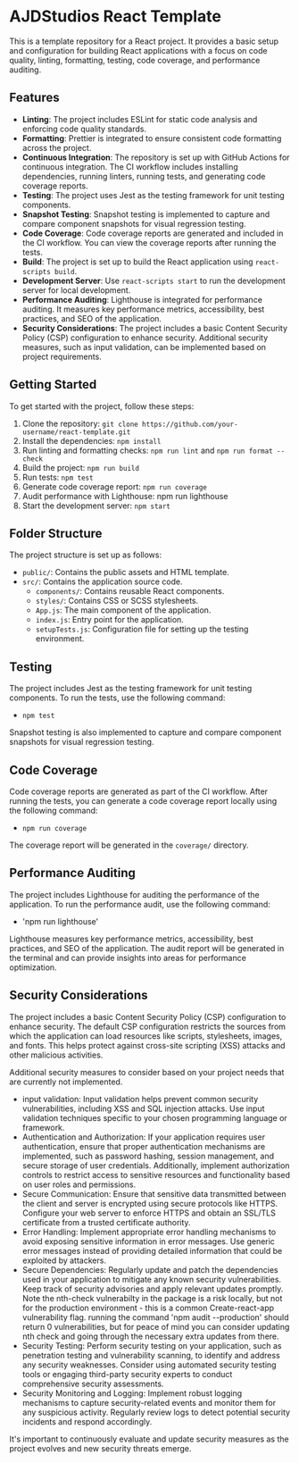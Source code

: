 # AJDStudios React Template

This is a template repository for a React project. It provides a basic setup and configuration for building React applications with a focus on code quality, linting, formatting, testing, code coverage, and performance auditing.

## Features

- **Linting**: The project includes ESLint for static code analysis and enforcing code quality standards.
- **Formatting**: Prettier is integrated to ensure consistent code formatting across the project.
- **Continuous Integration**: The repository is set up with GitHub Actions for continuous integration. The CI workflow includes installing dependencies, running linters, running tests, and generating code coverage reports.
- **Testing**: The project uses Jest as the testing framework for unit testing components.
- **Snapshot Testing**: Snapshot testing is implemented to capture and compare component snapshots for visual regression testing.
- **Code Coverage**: Code coverage reports are generated and included in the CI workflow. You can view the coverage reports after running the tests.
- **Build**: The project is set up to build the React application using `react-scripts build`.
- **Development Server**: Use `react-scripts start` to run the development server for local development.
- **Performance Auditing**: Lighthouse is integrated for performance auditing. It measures key performance metrics, accessibility, best practices, and SEO of the application.
- **Security Considerations**: The project includes a basic Content Security Policy (CSP) configuration to enhance security. Additional security measures, such as input validation, can be implemented based on project requirements.


## Getting Started

To get started with the project, follow these steps:

1. Clone the repository: `git clone https://github.com/your-username/react-template.git`
2. Install the dependencies: `npm install`
3. Run linting and formatting checks: `npm run lint` and `npm run format --check`
4. Build the project: `npm run build`
5. Run tests: `npm test`
6. Generate code coverage report: `npm run coverage`
7. Audit performance with Lighthouse: npm run lighthouse
8. Start the development server: `npm start`

## Folder Structure

The project structure is set up as follows:

- `public/`: Contains the public assets and HTML template.
- `src/`: Contains the application source code.
  - `components/`: Contains reusable React components.
  - `styles/`: Contains CSS or SCSS stylesheets.
  - `App.js`: The main component of the application.
  - `index.js`: Entry point for the application.
  - `setupTests.js`: Configuration file for setting up the testing environment.

## Testing

The project includes Jest as the testing framework for unit testing components. To run the tests, use the following command:

- `npm test`

Snapshot testing is also implemented to capture and compare component snapshots for visual regression testing.

## Code Coverage

Code coverage reports are generated as part of the CI workflow. After running the tests, you can generate a code coverage report locally using the following command:

- `npm run coverage`

The coverage report will be generated in the `coverage/` directory.

 ## Performance Auditing

The project includes Lighthouse for auditing the performance of the application. To run the performance audit, use the following command:

 - 'npm run lighthouse'

Lighthouse measures key performance metrics, accessibility, best practices, and SEO of the application. The audit report will be generated in the terminal and can provide insights into areas for performance optimization.

## Security Considerations

The project includes a basic Content Security Policy (CSP) configuration to enhance security. The default CSP configuration restricts the sources from which the application can load resources like scripts, stylesheets, images, and fonts. This helps protect against cross-site scripting (XSS) attacks and other malicious activities.

Additional security measures to consider based on your project needs that are currently not implemented.
  - input validation: Input validation helps prevent common security vulnerabilities, including XSS and SQL injection attacks. Use input validation techniques specific to your chosen programming language or framework.
  - Authentication and Authorization: If your application requires user authentication, ensure that proper authentication mechanisms are implemented, such as password hashing, session management, and secure storage of user credentials. Additionally, implement authorization controls to restrict access to sensitive resources and functionality based on user roles and permissions.
  - Secure Communication: Ensure that sensitive data transmitted between the client and server is encrypted using secure protocols like HTTPS. Configure your web server to enforce HTTPS and obtain an SSL/TLS certificate from a trusted certificate authority.
  - Error Handling: Implement appropriate error handling mechanisms to avoid exposing sensitive information in error messages. Use generic error messages instead of providing detailed information that could be exploited by attackers.
  - Secure Dependencies: Regularly update and patch the dependencies used in your application to mitigate any known security vulnerabilities. Keep track of security advisories and apply relevant updates promptly. Note the nth-check vulnerabilty in the package is a risk locally, but not for the production environment - this is a common Create-react-app vulnerability flag. running the command 'npm audit --production' should return 0 vulnerabilities, but for peace of mind you can consider updating nth check and going through the necessary extra updates from there. 
  - Security Testing: Perform security testing on your application, such as penetration testing and vulnerability scanning, to identify and address any security weaknesses. Consider using automated security testing tools or engaging third-party security experts to conduct comprehensive security assessments.
  - Security Monitoring and Logging: Implement robust logging mechanisms to capture security-related events and monitor them for any suspicious activity. Regularly review logs to detect potential security incidents and respond accordingly. 

It's important to continuously evaluate and update security measures as the project evolves and new security threats emerge.
